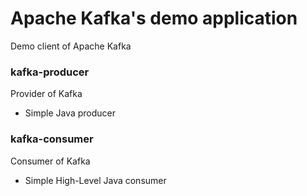 # Apache Kafka's demo application

Demo client of Apache Kafka

### kafka-producer

Provider of Kafka

* Simple Java producer


### kafka-consumer

Consumer of Kafka

* Simple High-Level Java consumer